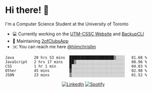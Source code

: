 # Hi there! 👋
I'm a Computer Science Student at the University of Toronto

- 💻 Currently working on the [UTM-CSSC Website](https://github.com/UTM-CSSC) and [BackupCLI](https://github.com/BackupHub/BackupCLI)
- 🔨 Maintaining [2ofClubsApp](https://github.com/2ofClubsApp)
- ✉️ You can reach me here [@hiimchrislim](mailto:hello@hiimchrislim.co)

<!--START_SECTION:waka-->
```text
Java         20 hrs 53 mins  ████████████████████▒░░░░   81.68 % 
JavaScript   2 hrs 17 mins   ██▒░░░░░░░░░░░░░░░░░░░░░░   08.96 % 
CSS          1 hr 1 min      █░░░░░░░░░░░░░░░░░░░░░░░░   04.03 % 
Other        45 mins         ▓░░░░░░░░░░░░░░░░░░░░░░░░   02.98 % 
JSON         23 mins         ▒░░░░░░░░░░░░░░░░░░░░░░░░   01.52 % 
```
<!--END_SECTION:waka-->

<div align="center">
<a href="https://www.linkedin.com/in/hiimchrislim" target="_blank"><img src="https://img.shields.io/badge/LinkedIn-%230077B5.svg?&style=flat-square&logo=linkedin&logoColor=white" alt="LinkedIn"></a>
<a href="https://open.spotify.com/user/clim1231" target="_blank"><img src="https://img.shields.io/badge/Spotify-%231ED760.svg?&style=flat-square&logo=spotify&logoColor=white" alt="Spotify"></a>

</div>
